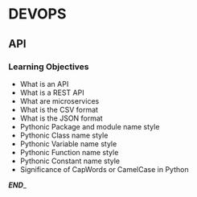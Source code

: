 # DEVOPS
## API

### Learning Objectives
*	What is an API
*	What is a REST API
*	What are microservices
*	What is the CSV format
*	What is the JSON format
*	Pythonic Package and module name style
*	Pythonic Class name style
*	Pythonic Variable name style
*	Pythonic Function name style
*	Pythonic Constant name style
*	Significance of CapWords or CamelCase in Python

_________END__________


